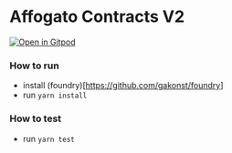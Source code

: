 # Affogato Contracts V2

[![Open in Gitpod](https://gitpod.io/button/open-in-gitpod.svg)](https://gitpod.io/#https://github.com/AffogatoNetwork/v2)

### How to run

- install (foundry)[https://github.com/gakonst/foundry]
- run `yarn install`

### How to test

- run `yarn test`
